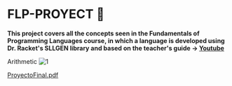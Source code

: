 # FLP-PROYECT 🔴

**This project covers all the concepts seen in the Fundamentals of Programming Languages course, in which a language is developed using Dr. Racket's SLLGEN library and based on the teacher's guide -> [Youtube](https://www.youtube.com/watch?v=kI9sWhWVIMI&list=PLi3X2PHYk7zTmdZNBiAe0c5S_-gAjBGeC)**

Arithmetic
![1](https://user-images.githubusercontent.com/69951209/204073279-965a943e-0659-4171-b101-8711ff040d17.png)

[ProyectoFinal.pdf](https://github.com/Kahyberth/FLP-PROYECT/files/10095709/ProyectoFinal.pdf)
